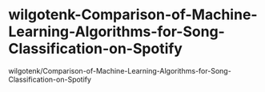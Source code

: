 # wilgotenk-Comparison-of-Machine-Learning-Algorithms-for-Song-Classification-on-Spotify
wilgotenk/Comparison-of-Machine-Learning-Algorithms-for-Song-Classification-on-Spotify
